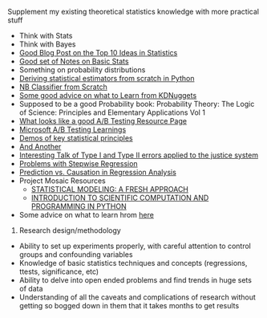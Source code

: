 Supplement my existing theoretical statistics knowledge with more practical stuff

- Think with Stats
- Think with Bayes
- [Good Blog Post on the Top 10 Ideas in Statistics](https://www.naftaliharris.com/blog/ten-stat-ideas/)
- [Good set of Notes on Basic Stats](http://www.mit.edu/~6.s085/)
- Something on probability distributions
- [Deriving statistical estimators from scratch in Python](http://www.johnwittenauer.net/machine-learning-exercises-in-python-part-1/)
- [NB Classifier from Scratch](https://machinelearningmastery.com/naive-bayes-classifier-scratch-python/)
- [Some good advice on what to Learn from KDNuggets](https://www.kdnuggets.com/2016/08/statistics-topics-needed-excelling-data-science.html)
- Supposed to be a good Probability book: Probability Theory: The Logic of Science: Principles and Elementary Applications Vol 1
- [What looks like a good A/B Testing Resource Page](http://exp-platform.com/)
- [Microsoft A/B Testing Learnings](http://www.exp-platform.com/Documents/controlledExperimentDMKD.pdf)
- [Demos of key statistical principles](http://wise.cgu.edu/)
- [And Another](http://statpages.info/index.html)
- [Interesting Talk of Type I and Type II errors applied to the justice system](http://www.intuitor.com/statistics/T1T2Errors.html
)
- [Problems with Stepwise Regression](https://www.stata.com/support/faqs/statistics/stepwise-regression-problems/)
- [Prediction vs. Causation in Regression Analysis](https://statisticalhorizons.com/prediction-vs-causation-in-regression-analysis)
- Project Mosaic Resources
  - [STATISTICAL MODELING: A FRESH APPROACH](http://project-mosaic-books.com/?page_id=13)
  - [INTRODUCTION TO SCIENTIFIC COMPUTATION AND PROGRAMMING IN PYTHON](http://project-mosaic-books.com/?page_id=19)
- Some advice on what to learn hrom [here](https://www.quora.com/What-should-I-study-or-learn-if-I-want-to-be-a-data-analyst-for-a-software-company-like-Quora-Zynga-Airbnb-etc)
1. Research design/methodology 
- Ability to set up experiments properly, with careful attention to control groups and confounding variables
- Knowledge of basic statistics techniques and concepts (regressions, ttests, significance, etc)
- Ability to delve into open ended problems and find trends in huge sets of data
- Understanding of all the caveats and complications of research without getting so bogged down in them that it takes months to get results
  
